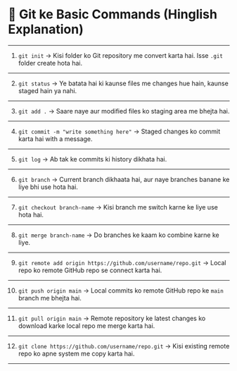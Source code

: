 # 🔧 Git ke Basic Commands (Hinglish Explanation)

---

1. `git init` -> Kisi folder ko Git repository me convert karta hai. Isse `.git` folder create hota hai.

---

2. `git status` -> Ye batata hai ki kaunse files me changes hue hain, kaunse staged hain ya nahi.

---

3. `git add .` -> Saare naye aur modified files ko staging area me bhejta hai.

---

4. `git commit -m "write something here"` -> Staged changes ko commit karta hai with a message.

---

5. `git log` -> Ab tak ke commits ki history dikhata hai.

---

6. `git branch` -> Current branch dikhaata hai, aur naye branches banane ke liye bhi use hota hai.

---

7. `git checkout branch-name` -> Kisi branch me switch karne ke liye use hota hai.

---

8. `git merge branch-name` -> Do branches ke kaam ko combine karne ke liye.

---

9. `git remote add origin https://github.com/username/repo.git` -> Local repo ko remote GitHub repo se connect karta hai.

---

10. `git push origin main` -> Local commits ko remote GitHub repo ke `main` branch me bhejta hai.

---

11. `git pull origin main` -> Remote repository ke latest changes ko download karke local repo me merge karta hai.

---

12. `git clone https://github.com/username/repo.git` -> Kisi existing remote repo ko apne system me copy karta hai.

---
